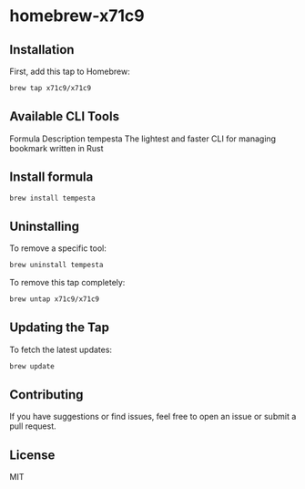 # homebrew-x71c9

## Installation

First, add this tap to Homebrew:

```bash
brew tap x71c9/x71c9
```

## Available CLI Tools

Formula	Description
tempesta	The lightest and faster CLI for managing bookmark written in Rust

## Install formula

```bash
brew install tempesta
```

## Uninstalling

To remove a specific tool:

```bash
brew uninstall tempesta
```

To remove this tap completely:

```bash
brew untap x71c9/x71c9
```

## Updating the Tap

To fetch the latest updates:

```bash
brew update
```

## Contributing

If you have suggestions or find issues, feel free to open an issue or submit a pull request.

## License

MIT
